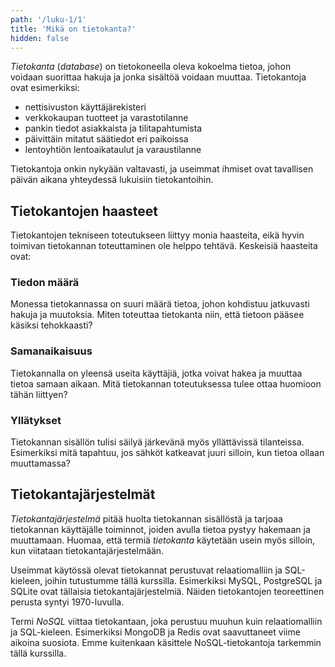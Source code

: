 ```yaml
---
path: '/luku-1/1'
title: 'Mikä on tietokanta?'
hidden: false
---
```


_Tietokanta_ (_database_) on tietokoneella oleva kokoelma tietoa,
johon voidaan suorittaa hakuja ja jonka sisältöä voidaan muuttaa.
Tietokantoja ovat esimerkiksi:

* nettisivuston käyttäjärekisteri
* verkkokaupan tuotteet ja varastotilanne
* pankin tiedot asiakkaista ja tilitapahtumista
* päivittäin mitatut säätiedot eri paikoissa
* lentoyhtiön lentoaikataulut ja varaustilanne

Tietokantoja onkin nykyään valtavasti, ja useimmat ihmiset ovat
tavallisen päivän aikana yhteydessä lukuisiin tietokantoihin.

## Tietokantojen haasteet

Tietokantojen tekniseen toteutukseen liittyy monia haasteita,
eikä hyvin toimivan tietokannan toteuttaminen ole helppo tehtävä.
Keskeisiä haasteita ovat:

### Tiedon määrä

Monessa tietokannassa on suuri määrä tietoa,
johon kohdistuu jatkuvasti hakuja ja muutoksia.
Miten toteuttaa tietokanta niin, että tietoon pääsee
käsiksi tehokkaasti?

### Samanaikaisuus

Tietokannalla on yleensä useita käyttäjiä,
jotka voivat hakea ja muuttaa tietoa samaan aikaan.
Mitä tietokannan toteutuksessa tulee ottaa huomioon
tähän liittyen?

### Yllätykset

Tietokannan sisällön tulisi säilyä järkevänä
myös yllättävissä tilanteissa.
Esimerkiksi mitä tapahtuu, jos sähköt katkeavat
juuri silloin, kun tietoa ollaan muuttamassa?

## Tietokantajärjestelmät

_Tietokantajärjestelmä_
pitää huolta tietokannan sisällöstä ja tarjoaa
tietokannan käyttäjälle toiminnot,
joiden avulla tietoa pystyy hakemaan ja muuttamaan.
Huomaa, että termiä _tietokanta_ käytetään usein myös silloin,
kun viitataan tietokantajärjestelmään.

Useimmat käytössä olevat tietokannat perustuvat
relaatiomalliin ja SQL-kieleen, joihin tutustumme tällä kurssilla.
Esimerkiksi MySQL, PostgreSQL ja SQLite ovat
tällaisia tietokantajärjestelmiä.
Näiden tietokantojen teoreettinen perusta syntyi 1970-luvulla.

Termi _NoSQL_ viittaa tietokantaan,
joka perustuu muuhun kuin relaatiomalliin ja SQL-kieleen.
Esimerkiksi MongoDB ja Redis ovat saavuttaneet viime aikoina suosiota.
Emme kuitenkaan käsittele NoSQL-tietokantoja tarkemmin tällä kurssilla.
